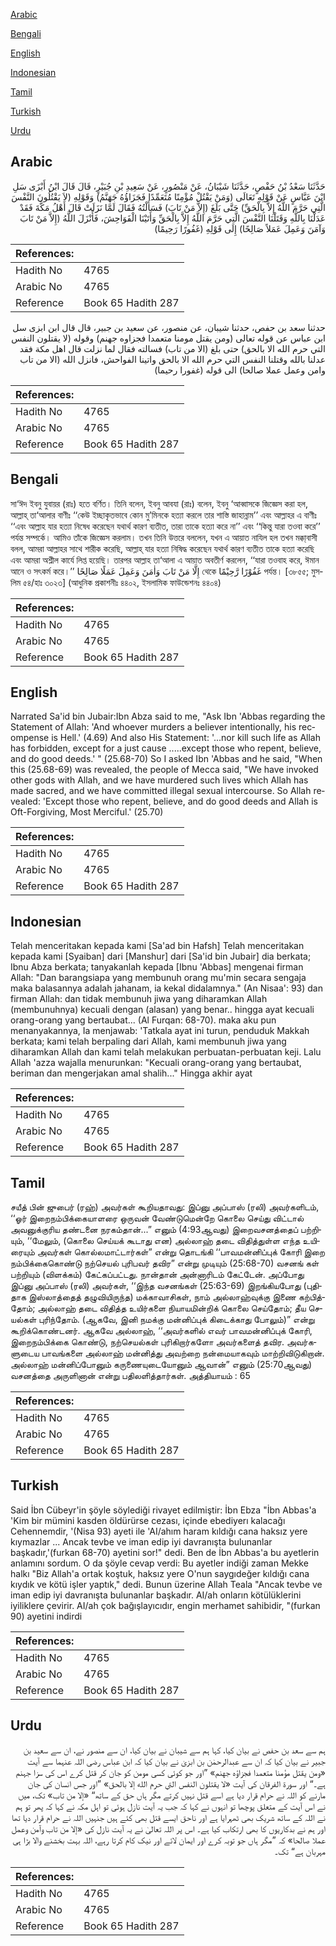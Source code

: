 [Arabic](#arabic)

[Bengali](#bengali)

[English](#english)

[Indonesian](#indonesian)

[Tamil](#tamil)

[Turkish](#turkish)

[Urdu](#urdu)

## Arabic


<div dir="rtl" lang="ar" style={{fontSize:'larger',backgroundColor:'#f8f9fa',padding:20}}>
حَدَّثَنَا سَعْدُ بْنُ حَفْصٍ، حَدَّثَنَا شَيْبَانُ، عَنْ مَنْصُورٍ، عَنْ سَعِيدِ بْنِ جُبَيْرٍ، قَالَ قَالَ ابْنُ أَبْزَى سَلِ ابْنَ عَبَّاسٍ عَنْ قَوْلِهِ تَعَالَى ‏(‏وَمَنْ يَقْتُلْ مُؤْمِنًا مُتَعَمِّدًا فَجَزَاؤُهُ جَهَنَّمُ‏)‏ وَقَوْلِهِ ‏(‏لاَ يَقْتُلُونَ النَّفْسَ الَّتِي حَرَّمَ اللَّهُ إِلاَّ بِالْحَقِّ‏)‏ حَتَّى بَلَغَ ‏(‏إِلاَّ مَنْ تَابَ‏)‏ فَسَأَلْتُهُ فَقَالَ لَمَّا نَزَلَتْ قَالَ أَهْلُ مَكَّةَ فَقَدْ عَدَلْنَا بِاللَّهِ وَقَتَلْنَا النَّفْسَ الَّتِي حَرَّمَ اللَّهُ إِلاَّ بِالْحَقِّ وَأَتَيْنَا الْفَوَاحِشَ، فَأَنْزَلَ اللَّهُ ‏(‏إِلاَّ مَنْ تَابَ وَآمَنَ وَعَمِلَ عَمَلاً صَالِحًا‏)‏ إِلَى قَوْلِهِ ‏(‏غَفُورًا رَحِيمًا‏)‏
</div>
<div style={{backgroundColor:'#f8f9fa',padding:20, marginBottom: 10}}><table> <thead> <tr> <th>References:</th> <th></th> </tr> </thead> <tbody><tr><td>Hadith No</td><td>4765</td></tr><tr><td>Arabic No</td><td>4765</td></tr><tr><td>Reference</td><td>Book 65 Hadith 287</td></tr></tbody></table></div>


<div dir="rtl" lang="ar" style={{fontSize:'larger',backgroundColor:'#f8f9fa',padding:20}}>
حدثنا سعد بن حفص، حدثنا شيبان، عن منصور، عن سعيد بن جبير، قال قال ابن ابزى سل ابن عباس عن قوله تعالى (ومن يقتل مومنا متعمدا فجزاوه جهنم) وقوله (لا يقتلون النفس التي حرم الله الا بالحق) حتى بلغ (الا من تاب) فسالته فقال لما نزلت قال اهل مكة فقد عدلنا بالله وقتلنا النفس التي حرم الله الا بالحق واتينا الفواحش، فانزل الله (الا من تاب وامن وعمل عملا صالحا) الى قوله (غفورا رحيما)
</div>
<div style={{backgroundColor:'#f8f9fa',padding:20, marginBottom: 10}}><table> <thead> <tr> <th>References:</th> <th></th> </tr> </thead> <tbody><tr><td>Hadith No</td><td>4765</td></tr><tr><td>Arabic No</td><td>4765</td></tr><tr><td>Reference</td><td>Book 65 Hadith 287</td></tr></tbody></table></div>

## Bengali


<div dir="ltr" lang="bn" style={{fontSize:'larger',backgroundColor:'#f8f9fa',padding:20}}>
সা‘ঈদ ইবনু যুবায়র (রাঃ) হতে বর্ণিত। তিনি বলেন, ইবনু আবযা (রাঃ) বলেন, ইবনু ‘আব্বাসকে জিজ্ঞেস করা হল, আল্লাহ্ তা‘আলার বাণীঃ ‘‘কেউ ইচ্ছাকৃতভাবে কোন মু’মিনকে হত্যা করলে তার শাস্তি জাহান্নাম’’ এবং আল্লাহর এ বাণীঃ ‘‘এবং আল্লাহ যার হত্যা নিষেধ করেছেন যথার্থ কারণ ব্যতীত, তারা তাকে হত্যা করে না’’ এবং ‘‘কিন্তু যারা তওবা করে’’ পর্যন্ত সম্পর্কে। আমিও তাঁকে জিজ্ঞেস করলাম। তখন তিনি উত্তরে বললেন, যখন এ আয়াত নাযিল হল তখন মক্কা্বাসী বলল, আমরা আল্লাহর সাথে শারীক করেছি, আল্লাহ্ যার হত্যা নিষিদ্ধ করেছেন যথার্থ কারণ ব্যতীত তাকে হত্যা করেছি এবং আমরা অশ্লীল কার্যে লিপ্ত হয়েছি। তারপর আল্লাহ তা‘আলা এ আয়াত অবতীর্ণ করলেন, ‘‘যারা তওবাহ করে, ঈমান আনে ও সৎকর্ম করে।’’ إِلَّا مَنْ تَابَ وَاٰمَنَ وَعَمِلَ عَمَلًا صَالِحًا থেকে غَفُوْرًا رَّحِيْمًا পর্যন্ত। [৩৮৫৫; মুসলিম ৫৪/হাঃ ৩০২৩] (আধুনিক প্রকাশনীঃ ৪৪০২, ইসলামিক ফাউন্ডেশনঃ ৪৪০৪)
</div>
<div style={{backgroundColor:'#f8f9fa',padding:20, marginBottom: 10}}><table> <thead> <tr> <th>References:</th> <th></th> </tr> </thead> <tbody><tr><td>Hadith No</td><td>4765</td></tr><tr><td>Arabic No</td><td>4765</td></tr><tr><td>Reference</td><td>Book 65 Hadith 287</td></tr></tbody></table></div>

## English


<div dir="ltr" lang="en" style={{fontSize:'larger',backgroundColor:'#f8f9fa',padding:20}}>
Narrated Sa'id bin Jubair:Ibn Abza said to me, "Ask Ibn 'Abbas regarding the Statement of Allah: 'And whoever murders a believer intentionally, his recompense is Hell.' (4.69) And also His Statement: '...nor kill such life as Allah has forbidden, except for a just cause .....except those who repent, believe, and do good deeds.' " (25.68-70) So I asked Ibn 'Abbas and he said, "When this (25.68-69) was revealed, the people of Mecca said, "We have invoked other gods with Allah, and we have murdered such lives which Allah has made sacred, and we have committed illegal sexual intercourse. So Allah revealed: 'Except those who repent, believe, and do good deeds and Allah is Oft-Forgiving, Most Merciful.' (25.70)
</div>
<div style={{backgroundColor:'#f8f9fa',padding:20, marginBottom: 10}}><table> <thead> <tr> <th>References:</th> <th></th> </tr> </thead> <tbody><tr><td>Hadith No</td><td>4765</td></tr><tr><td>Arabic No</td><td>4765</td></tr><tr><td>Reference</td><td>Book 65 Hadith 287</td></tr></tbody></table></div>

## Indonesian


<div dir="ltr" lang="id" style={{fontSize:'larger',backgroundColor:'#f8f9fa',padding:20}}>
Telah menceritakan kepada kami [Sa'ad bin Hafsh] Telah menceritakan kepada kami [Syaiban] dari [Manshur] dari [Sa'id bin Jubair] dia berkata; Ibnu Abza berkata; tanyakanlah kepada [Ibnu 'Abbas] mengenai firman Allah: "Dan barangsiapa yang membunuh orang mu'min secara sengaja maka balasannya adalah jahanam, ia kekal didalamnya." (An Nisaa': 93) dan firman Allah: dan tidak membunuh jiwa yang diharamkan Allah (membunuhnya) kecuali dengan (alasan) yang benar.. hingga ayat kecuali orang-orang yang bertaubat... (Al Furqan: 68-70). maka aku pun menanyakannya, Ia menjawab: 'Tatkala ayat ini turun, penduduk Makkah berkata; kami telah berpaling dari Allah, kami membunuh jiwa yang diharamkan Allah dan kami telah melakukan perbuatan-perbuatan keji. Lalu Allah 'azza wajalla menurunkan: "Kecuali orang-orang yang bertaubat, beriman dan mengerjakan amal shalih..." Hingga akhir ayat
</div>
<div style={{backgroundColor:'#f8f9fa',padding:20, marginBottom: 10}}><table> <thead> <tr> <th>References:</th> <th></th> </tr> </thead> <tbody><tr><td>Hadith No</td><td>4765</td></tr><tr><td>Arabic No</td><td>4765</td></tr><tr><td>Reference</td><td>Book 65 Hadith 287</td></tr></tbody></table></div>

## Tamil


<div dir="ltr" lang="ta" style={{fontSize:'larger',backgroundColor:'#f8f9fa',padding:20}}>
சயீத் பின் ஜுபைர் (ரஹ்) அவர்கள் கூறியதாவது: இப்னு அப்பாஸ் (ரலி) அவர்களிடம், ‘‘ஓர் இறைநம்பிக்கையாளரை ஒருவன் வேண்டுமென்றே கொலை செய்து விட்டால் அவனுக்குரிய தண்டனை நரகம்தான்...” எனும் (4:93ஆவது) இறைவசனத்தைப் பற்றியும், ‘‘மேலும், (கொலை செய்யக் கூடாது என) அல்லாஹ் தடை விதித்துள்ள எந்த உயிரையும் அவர்கள் கொல்லமாட்டார்கள்” என்று தொடங்கி ‘‘பாவமன்னிப்புக் கோரி இறை நம்பிக்கைகொண்டு நற்செயல் புரிபவர் தவிர” என்று முடியும் (25:68-70) வசனங் கள் பற்றியும் (விளக்கம்) கேட்கப்பட்டது. நான்தான் அன்னாரிடம் கேட்டேன். அப்போது இப்னு அப்பாஸ் (ரலி) அவர்கள், ‘‘இந்த வசனங்கள் (25:63-69) இறங்கியபோது (புதிதாக இஸ்லாத்தைத் தழுவியிருந்த) மக்காவாசிகள், நாம் அல்லாஹ்வுக்கு இணை கற்பித்தோம்; அல்லாஹ் தடை விதித்த உயிர்களை நியாயமின்றிக் கொலை செய்தோம்; தீய செயல்கள் புரிந்தோம். (ஆகவே, இனி நமக்கு மன்னிப்புக் கிடைக்காது போலும்)” என்று கூறிக்கொண்டனர். ஆகவே அல்லாஹ், ‘‘அவர்களில் எவர் பாவமன்னிப்புக் கோரி, இறைநம்பிக்கை கொண்டு, நற்செயல்கள் புரிகிறார்களோ அவர்களைத் தவிர. அவர்களுடைய பாவங்களை அல்லாஹ் மன்னித்து அவற்றை நன்மையாகவும் மாற்றிவிடுகிறான். அல்லாஹ் மன்னிப்போனும் கருணையுடையோனும் ஆவான்” எனும் (25:70ஆவது) வசனத்தை அருளினான் என்று பதிலளித்தார்கள். அத்தியாயம் : 65
</div>
<div style={{backgroundColor:'#f8f9fa',padding:20, marginBottom: 10}}><table> <thead> <tr> <th>References:</th> <th></th> </tr> </thead> <tbody><tr><td>Hadith No</td><td>4765</td></tr><tr><td>Arabic No</td><td>4765</td></tr><tr><td>Reference</td><td>Book 65 Hadith 287</td></tr></tbody></table></div>

## Turkish


<div dir="ltr" lang="tr" style={{fontSize:'larger',backgroundColor:'#f8f9fa',padding:20}}>
Said İbn Cübeyr'in şöyle söylediği rivayet edilmiştir: İbn Ebza "İbn Abbas'a 'Kim bir mümini kasden öldürürse cezası, içinde ebediyerı kalacağı Cehennemdir, '(Nisa 93) ayeti ile 'AI/ahım haram kıldığı cana haksız yere kıymazlar ... Ancak tevbe ve iman edip iyi davranışta bulunanlar başkadır,'(furkan 68-70) ayetini sor!" dedi. Ben de İbn Abbas'a bu ayetlerin anlamını sordum. O da şöyle cevap verdi: Bu ayetler indiği zaman Mekke halkı "Biz Allah'a ortak koştuk, haksız yere O'nun saygıdeğer kıldığı cana kıydık ve kötü işler yaptık," dedi. Bunun üzerine Allah Teala "Ancak tevbe ve iman edip iyi davranışta bulunanlar başkadır. AI/ah onların kötülüklerini iyiliklere çevirir. AI/ah çok bağışlayıcıdır, engin merhamet sahibidir, "(furkan 90) ayetini indirdi
</div>
<div style={{backgroundColor:'#f8f9fa',padding:20, marginBottom: 10}}><table> <thead> <tr> <th>References:</th> <th></th> </tr> </thead> <tbody><tr><td>Hadith No</td><td>4765</td></tr><tr><td>Arabic No</td><td>4765</td></tr><tr><td>Reference</td><td>Book 65 Hadith 287</td></tr></tbody></table></div>

## Urdu


<div dir="rtl" lang="ur" style={{fontSize:'larger',backgroundColor:'#f8f9fa',padding:20}}>
ہم سے سعد بن حفص نے بیان کیا، کہا ہم سے شیبان نے بیان کیا، ان سے منصور نے، ان سے سعید بن جبیر نے بیان کیا کہ ان سے عبدالرحمٰن بن ابزیٰ نے بیان کیا کہ ابن عباس رضی اللہ عنہما سے آیت «ومن يقتل مؤمنا متعمدا فجزاؤه جهنم‏» ”اور جو کوئی کسی مومن کو جان کر قتل کرے اس کی سزا جہنم ہے۔“ اور سورۃ الفرقان کی آیت «‏‏‏‏لا يقتلون النفس التي حرم الله إلا بالحق‏» ”اور جس انسان کی جان مارنے کو اللہ نے حرام قرار دیا ہے اسے قتل نہیں کرتے مگر ہاں حق کے ساتھ“ «إلا من تاب‏» تک، میں نے اس آیت کے متعلق پوچھا تو انہوں نے کہا کہ جب یہ آیت نازل ہوئی تو اہل مکہ نے کہا کہ پھر تو ہم نے اللہ کے ساتھ شریک بھی ٹھہرایا ہے اور ناحق ایسے قتل بھی کئے ہیں جنہیں اللہ نے حرام قرار دیا تھا اور ہم نے بدکاریوں کا بھی ارتکاب کیا ہے۔ اس پر اللہ تعالیٰ نے یہ آیت نازل کی «إلا من تاب وآمن وعمل عملا صالحا‏» کہ ”مگر ہاں جو توبہ کرے اور ایمان لائے اور نیک کام کرتا رہے، اللہ بہت بخشنے والا بڑا ہی مہربان ہے“ تک۔
</div>
<div style={{backgroundColor:'#f8f9fa',padding:20, marginBottom: 10}}><table> <thead> <tr> <th>References:</th> <th></th> </tr> </thead> <tbody><tr><td>Hadith No</td><td>4765</td></tr><tr><td>Arabic No</td><td>4765</td></tr><tr><td>Reference</td><td>Book 65 Hadith 287</td></tr></tbody></table></div>
